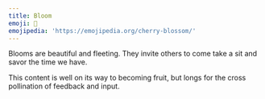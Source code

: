 ```yaml
---
title: Bloom
emoji: 🌸
emojipedia: 'https://emojipedia.org/cherry-blossom/'
---
```

Blooms are beautiful and fleeting. They invite others to come take a sit and savor the time we have.

This content is well on its way to becoming fruit, but longs for the cross pollination of feedback and input.
